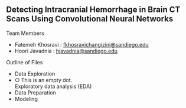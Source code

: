 ## Detecting Intracranial Hemorrhage in Brain CT Scans Using Convolutional Neural Networks
Team Members

* Fatemeh Khosravi : fkhosravichangizini@sandiego.edu
* Hoori Javadnia : hjavadnia@sandiego.edu

Outline of Files
 * Data Exploration
    <li>&#9675; This is an empty dot.</li>  Exploratory data analysis (EDA)
 * Data Preparation
 * Modeling
